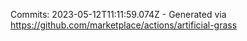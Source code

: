 Commits: 2023-05-12T11:11:59.074Z - Generated via https://github.com/marketplace/actions/artificial-grass
<br>
